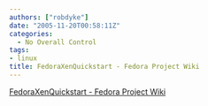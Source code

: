 ```yaml
---
authors: ["robdyke"]
date: "2005-11-20T00:58:11Z"
categories:
  - No Overall Control
tags:
- linux
title: FedoraXenQuickstart - Fedora Project Wiki
---
```

[FedoraXenQuickstart - Fedora Project Wiki](http://www.fedoraproject.org/wiki/FedoraXenQuickstart)
